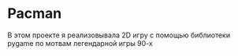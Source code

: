 # Pacman
В этом проекте я реализовывала 2D игру с помощью библиотеки pygame по мотвам легендарной игры 90-х 
